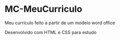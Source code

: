 # MC-MeuCurriculo
<p>Meu currículo feito a partir de um modelo word office </p>
<p>Desenvolvido com HTML e CSS para estudo</p>
